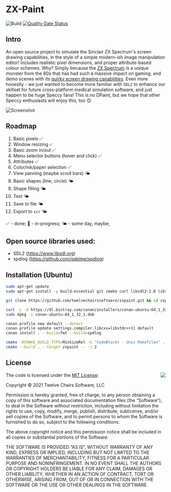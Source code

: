 # ZX-Paint

![Build](https://github.com/twelvechairssoftware/zxpaint/workflows/Build/badge.svg)
[![Quality Gate Status](https://sonarcloud.io/api/project_badges/measure?project=twelvechairssoftware_zxpaint&metric=alert_status)](https://sonarcloud.io/dashboard?id=twelvechairssoftware_zxpaint)
## Intro
An open source project to simulate the Sinclair ZX Spectrum's screen drawing capabilities, in the style of a simple modern-ish image manipulation editor! Includes realistic pixel dimensions, and proper attribute-based colour schemes. Why? Simply because the [ZX Spectrum](https://en.wikipedia.org/wiki/ZX_Spectrum) is a unique monster from the 80s that has had such a massive impact on gaming, and demo scenes with its [quirky screen drawing capabilities](https://en.wikipedia.org/wiki/ZX_Spectrum_graphic_modes). Even more honestly - we just wanted to become more familiar with `SDL2` to enhance our skillset for future cross-platform medical simulation software, and just happen to be huge Speccy fans! This is no DPaint, but we hope that other Speccy enthusiasts will enjoy this, too 😊

![Screenshot](https://github.com/twelvechairssoftware/zxpaint/raw/master/images/zxpaint.png)

## Roadmap
1. Basic pixels ✅
2. Window resizing ✅
3. Basic zoom in/out ✅
4. Menu selector buttons (hover and click) ✅
5. Attributes ✅
6. Color/ink/paper selection ✅
7. View panning (maybe scroll bars) 🌤️
8. Basic shapes (line, circle) 🌤️
9. Shape filling 🌤️
10. Text 🌤️
11. Save to file 🌤️
12. Export to `scr` 🌤

✅ - done; 🚧 - in-progress; 🌤️ -  some day, maybe;

## Open source libraries used:
 - SDL2 (https://www.libsdl.org)
 - spdlog (https://github.com/gabime/spdlog)

## Installation (Ubuntu)
 ```bash
 sudo apt-get update
 sudo apt-get install -y build-essential git cmake curl libsdl2-2.0 libsdl2-dev libsdl2-image-dev libsdl2-ttf-dev
 
 git clone https://github.com/twelvechairssoftware/zxpaint.git && cd zxpaint
 
 curl -L -O https://dl.bintray.com/conan/installers/conan-ubuntu-64_1_32_1.deb
 sudo dpkg -i conan-ubuntu-64_1_32_1.deb
 
 conan profile new default --detect
 conan profile update settings.compiler.libcxx=libstdc++11 default
 conan install . --build=fmt --build=spdlog
 
 cmake -DCMAKE_BUILD_TYPE=MinSizeRel -G "CodeBlocks - Unix Makefiles" .
 cmake --build . --target zxpaint -- -j 2
 ```


## License

<img align="right" src="http://opensource.org/trademarks/opensource/OSI-Approved-License-100x137.png">

The code is licensed under the [MIT License](http://opensource.org/licenses/MIT):

Copyright &copy; 2021 Twelve Chairs Software, LLC

Permission is hereby granted, free of charge, to any person obtaining a copy of this software and associated documentation files (the “Software”), to deal in the Software without restriction, including without limitation the rights to use, copy, modify, merge, publish, distribute, sublicense, and/or sell copies of the Software, and to permit persons to whom the Software is furnished to do so, subject to the following conditions:

The above copyright notice and this permission notice shall be included in all copies or substantial portions of the Software.

THE SOFTWARE IS PROVIDED “AS IS”, WITHOUT WARRANTY OF ANY KIND, EXPRESS OR IMPLIED, INCLUDING BUT NOT LIMITED TO THE WARRANTIES OF MERCHANTABILITY, FITNESS FOR A PARTICULAR PURPOSE AND NONINFRINGEMENT. IN NO EVENT SHALL THE AUTHORS OR COPYRIGHT HOLDERS BE LIABLE FOR ANY CLAIM, DAMAGES OR OTHER LIABILITY, WHETHER IN AN ACTION OF CONTRACT, TORT OR OTHERWISE, ARISING FROM, OUT OF OR IN CONNECTION WITH THE SOFTWARE OR THE USE OR OTHER DEALINGS IN THE SOFTWARE.
